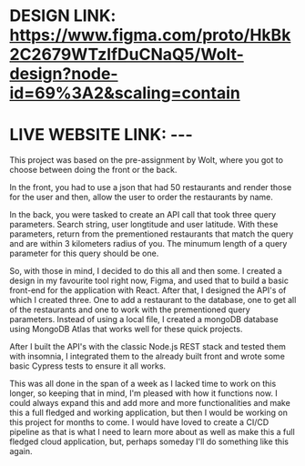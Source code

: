 # DESIGN LINK: https://www.figma.com/proto/HkBk2C2679WTzlfDuCNaQ5/Wolt-design?node-id=69%3A2&scaling=contain
# LIVE WEBSITE LINK: ---

This project was based on the pre-assignment by Wolt, where you got to choose between doing the front or the back.

In the front, you had to use a json that had 50 restaurants and render those for the user and then, allow the user
to order the restaurants by name.

In the back, you were tasked to create an API call that took three query parameters. Search string, user longtitude and user latitude.
With these parameters, return from the prementioned restaurants that match the query and are within 3 kilometers radius of you. 
The minumum length of a query parameter for this query should be one.

So, with those in mind, I decided to do this all and then some. I created a design in my favourite tool right now, Figma, and used that
to build a basic front-end for the application with React. After that, I designed the API's of which I created three. One to add a restaurant to the database, one to get all of the restaurants and one to work with the prementioned query parameters. Instead of using a local file, I created
a mongoDB database using MongoDB Atlas that works well for these quick projects.

After I built the API's with the classic Node.js REST stack and tested them with insomnia, I integrated them to the already built front and wrote some basic Cypress tests to ensure it all works.

This was all done in the span of a week as I lacked time to work on this longer, so keeping that in mind, I'm pleased with how it functions now.
I could always expand this and add more and more functionalities and make this a full fledged and working application, but then I would be
working on this project for months to come. I would have loved to create a CI/CD pipeline as that is what I need to learn more about as well as make this a full fledged cloud application, but, perhaps someday I'll do something like this again.


